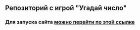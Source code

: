 ## Репозиторий с игрой "Угадай число"
### Для запуска сайта [можно перейти по этой ссылке](https://clafordisment.github.io/GuessNumGame/)
